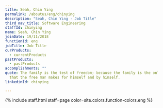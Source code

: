 ```yaml
---
title: Seah, Chin Ying
permalink: /aboutus/eng/chinying
description: "Seah, Chin Ying - Job Title"
third_nav_title: Software Engineering
staffId: chinying
name: Seah, Chin Ying
joinDate: 19/11/2018
functionId: eng
jobTitle: Job Title
curProducts:
  - currentProducts
pastProducts:
  - pastProducts
accomplishments: ""
quote: The family is the test of freedom; because the family is the only thing
  that the free man makes for himself and by himself.
linkedinId: chinying

---
```


{% include staff.html staff=page color=site.colors.function-colors.eng %}
